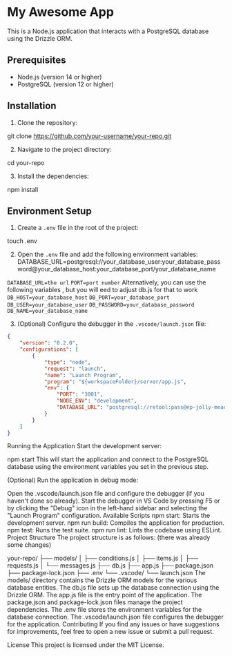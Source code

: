 # My Awesome App

This is a Node.js application that interacts with a PostgreSQL database using the Drizzle ORM.

## Prerequisites

- Node.js (version 14 or higher)
- PostgreSQL (version 12 or higher)

## Installation

1. Clone the repository:

git clone https://github.com/your-username/your-repo.git



2. Navigate to the project directory:

cd your-repo



3. Install the dependencies:

npm install



## Environment Setup

1. Create a `.env` file in the root of the project:

touch .env



2. Open the `.env` file and add the following environment variables:
DATABASE_URL=postgresql://your_database_user:your_database_password@your_database_host:your_database_port/your_database_name

`DATABASE_URL=the url`
`PORT=port number`
Alternatively, you can use the following variables , but you will eed to adjust db.js for that to work
`DB_HOST=your_database_host`
`DB_PORT=your_database_port`
`DB_USER=your_database_user`
`DB_PASSWORD=your_database_password`
`DB_NAME=your_database_name`








3. (Optional) Configure the debugger in the `.vscode/launch.json` file:

```json
{
    "version": "0.2.0",
    "configurations": [
        {
            "type": "node",
            "request": "launch",
            "name": "Launch Program",
            "program": "${workspaceFolder}/server/app.js",
            "env": {
                "PORT": "3001",
                "NODE_ENV": "development",
                "DATABASE_URL": "postgresql://retool:pass@ep-jolly-meadow-a6o2160p.us-west-2.retooldb.com/retool?sslmode=require"
            }
        }
    ]
}
```
Running the Application
Start the development server:


npm start
This will start the application and connect to the PostgreSQL database using the environment variables you set in the previous step.

(Optional) Run the application in debug mode:

Open the .vscode/launch.json file and configure the debugger (if you haven't done so already).
Start the debugger in VS Code by pressing F5 or by clicking the "Debug" icon in the left-hand sidebar and selecting the "Launch Program" configuration.
Available Scripts
npm start: Starts the development server.
npm run build: Compiles the application for production.
npm test: Runs the test suite.
npm run lint: Lints the codebase using ESLint.
Project Structure
The project structure is as follows: (there was already some changes)


your-repo/
├── models/
│   ├── conditions.js
│   ├── items.js
│   ├── requests.js
│   └── messages.js
├── db.js
├── app.js
├── package.json
├── package-lock.json
├── .env
└── .vscode/
    └── launch.json
The models/ directory contains the Drizzle ORM models for the various database entities.
The db.js file sets up the database connection using the Drizzle ORM.
The app.js file is the entry point of the application.
The package.json and package-lock.json files manage the project dependencies.
The .env file stores the environment variables for the database connection.
The .vscode/launch.json file configures the debugger for the application.
Contributing
If you find any issues or have suggestions for improvements, feel free to open a new issue or submit a pull request.

License
This project is licensed under the MIT License.
